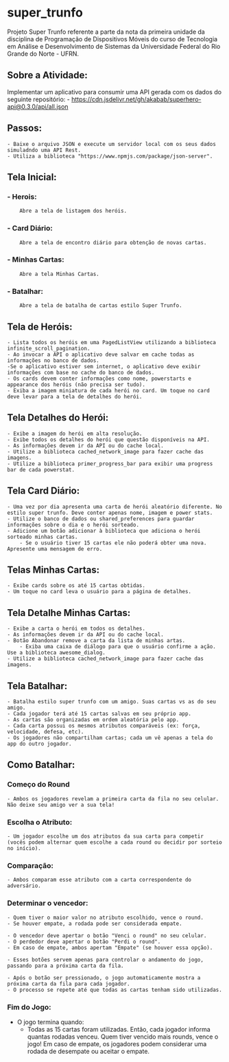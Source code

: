 # super_trunfo

Projeto Super Trunfo referente a parte da nota da primeira unidade da disciplina de Programação de Dispositivos Móveis do curso de Tecnologia em Análise e Desenvolvimento de Sistemas da Universidade Federal do Rio Grande do Norte - UFRN.

## Sobre a Atividade:

Implementar um aplicativo para consumir uma API gerada com os dados do seguinte repositório:
    - https://cdn.jsdelivr.net/gh/akabab/superhero-api@0.3.0/api/all.json

## Passos:
    
    - Baixe o arquivo JSON e execute um servidor local com os seus dados simuladndo uma API Rest.
    - Utiliza a biblioteca "https://www.npmjs.com/package/json-server".

## Tela Inicial:

### - Herois:
        Abre a tela de listagem dos heróis.

### - Card Diário:
        Abre a tela de encontro diário para obtenção de novas cartas.

### - Minhas Cartas:
        Abre a tela Minhas Cartas.

### - Batalhar:
        Abre a tela de batalha de cartas estilo Super Trunfo.

## Tela de Heróis: 

    - Lista todos os heróis em uma PagedListView utilizando a biblioteca infinite_scroll_pagination.
    - Ao invocar a API o aplicativo deve salvar em cache todas as informações no banco de dados.
    -Se o aplicativo estiver sem internet, o aplicativo deve exibir informações com base no cache do banco de dados.
    - Os cards devem conter informações como nome, powerstarts e appearance dos heróis (não precisa ser tudo).
    - Exiba a imagem miniatura de cada herói no card. Um toque no card deve levar para a tela de detalhes do herói.

## Tela Detalhes do Herói:

    - Exibe a imagem do herói em alta resolução.
    - Exibe todos os detalhes do herói que questão disponíveis na API.
    - As informações devem ir da API ou do cache local.
    - Utilize a biblioteca cached_network_image para fazer cache das imagens.
    - Utilize a biblioteca primer_progress_bar para exibir uma progress bar de cada powerstat.

## Tela Card Diário:

    - Uma vez por dia apresenta uma carta de herói aleatório diferente. No estilo super trunfo. Deve conter apenas nome, imagem e power stats.
    - Utilize o banco de dados ou shared_preferences para guardar informações sobre o dia e o herói sorteado.
    - Adicione um botão adicionar à biblioteca que adiciona o herói sorteado minhas cartas.
        - Se o usuário tiver 15 cartas ele não poderá obter uma nova. Apresente uma mensagem de erro.

## Telas Minhas Cartas:

    - Exibe cards sobre os até 15 cartas obtidas.
    - Um toque no card leva o usuário para a página de detalhes.

## Tela Detalhe Minhas Cartas:

    - Exibe a carta o herói em todos os detalhes.
    - As informações devem ir da API ou do cache local.
    - Botão Abandonar remove a carta da lista de minhas artas.
        - Exiba uma caixa de diálogo para que o usuário confirme a ação. Use a biblioteca awesome_dialog.
    - Utilize a biblioteca cached_network_image para fazer cache das imagens.

## Tela Batalhar:

    - Batalha estilo super trunfo com um amigo. Suas cartas vs as do seu amigo.
    - Cada jogador terá até 15 cartas salvas em seu próprio app.
    - As cartas são organizadas em ordem aleatória pelo app.
    - Cada carta possui os mesmos atributos comparáveis (ex: força, velocidade, defesa, etc).
    - Os jogadores não compartilham cartas; cada um vê apenas a tela do app do outro jogador.

## Como Batalhar:

### Começo do Round
    - Ambos os jogadores revelam a primeira carta da fila no seu celular. Não deixe seu amigo ver a sua tela!

### Escolha o Atributo:
    - Um jogador escolhe um dos atributos da sua carta para competir (vocês podem alternar quem escolhe a cada round ou decidir por sorteio no início).

### Comparação:
    - Ambos comparam esse atributo com a carta correspondente do adversário.

### Determinar o vencedor:
    - Quem tiver o maior valor no atributo escolhido, vence o round.
    - Se houver empate, a rodada pode ser considerada empate.

    - O vencedor deve apertar o botão "Venci o round" no seu celular.
    - O perdedor deve apertar o botão "Perdi o round".
    - Em caso de empate, ambos apertam "Empate" (se houver essa opção).

    - Esses botões servem apenas para controlar o andamento do jogo, passando para a próxima carta da fila.

    - Após o botão ser pressionado, o jogo automaticamente mostra a próxima carta da fila para cada jogador.
    - O processo se repete até que todas as cartas tenham sido utilizadas.

### Fim do Jogo:

- O jogo termina quando:
    - Todas as 15 cartas foram utilizadas. Então, cada jogador informa quantas rodadas venceu. Quem tiver vencido mais rounds, vence o jogo!
    Em caso de empate, os jogadores podem considerar uma rodada de desempate ou aceitar o empate.